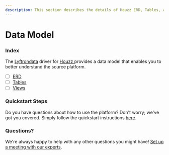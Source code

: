 ```yaml
---
description: This section describes the details of Houzz ERD, Tables, and Views.
---
```


# Data Model

### Index

The  [Lyftrondata](https://www.lyftrondata.com/) driver for [Houzz](https://www.lyftrondata.com/integration/houzz/)[ ](https://www.lyftrondata.com/integration/houzz/)provides a data model that enables you to better understand the source platform.

* [ ] [ERD](../../../marketing-analytics/houzz/data-model/erd.md)
* [ ] [Tables](../../../marketing-analytics/houzz/data-model/tables.md)
* [ ] [Views](../../../marketing-analytics/houzz/data-model/views.md)

### Quickstart Steps

Do you have questions about how to use the platform? Don't worry; we've got you covered. Simply follow the quickstart instructions [here](../../../../quickstart-steps.md).

### Questions? <a href="#questions" id="questions"></a>

We're always happy to help with any other questions you might have! [Set up a meeting with our experts](https://www.lyftrondata.com/book-a-meeting/).

